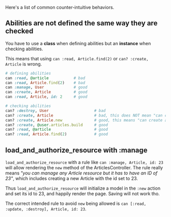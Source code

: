 Here's a list of common counter-intuitive behaviors.

## Abilities are not defined the same way they are checked

You have to use a **class** when defining abilities but an **instance** when checking abilities.

This means that using `can :read, Article.find(2)` or `can? :create, Article` is wrong.

``` ruby
# defining abilities
can :read, @article           # bad
can :read, Article.find(2)    # bad
can :manage, User             # good
can :create, Article          # good
can :read, Article, id: 2     # good

# checking abilities
can? :destroy, User                    # bad
can? :create, Article                  # bad, this does NOT mean "can create an article"
can? :create, Article.new              # good, this means "can create an article"
can? :create, @user.articles.build     # good
can? :read, @article                   # good
can? :read, Article.find(2)            # good
```

## load_and_authorize_resource with :manage

`load_and_authorize_resource` with a rule like `can :manage, Article, id: 23` will allow rendering the `new` method of the ArticlesController. The rule really means _"you can manage any Article resource but it has to have an ID of 23"_, which includes creating a new Article with the id set to 23.

Thus `load_and_authorize_resource` will initialize a model in the `:new` action and set its id to 23, and happily render the page. Saving will not work tho.

The correct intended rule to avoid `new` being allowed is `can [:read, :update, :destroy], Article, id: 23`.